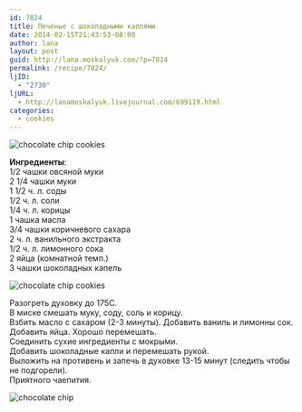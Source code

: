 ```yaml
---
id: 7824
title: Печенье с шоколадными каплями
date: 2014-02-15T21:43:53-08:00
author: lana
layout: post
guid: http://lana.moskalyuk.com/?p=7824
permalink: /recipe/7824/
ljID:
  - "2730"
ljURL:
  - http://lanamoskalyuk.livejournal.com/699119.html
categories:
  - cookies
---
```

![chocolate chip cookies](http://farm8.staticflickr.com/7454/12533126893_b877d28d55_c.jpg)

**Ингредиенты**:  
1/2 чашки овсяной муки  
2 1/4 чашки муки  
1 1/2 ч. л. соды  
1/2 ч. л. соли  
1/4 ч. л. корицы  
1 чашка масла  
3/4 чашки коричневого сахара  
2 ч. л. ванильного экстракта  
1/2 ч. л. лимонного сока  
2 яйца (комнатной темп.)  
3 чашки шоколадных капель

![chocolate chip cookies](http://farm4.staticflickr.com/3807/12533515384_caa486c94c_c.jpg) 

Разогреть духовку до 175С.  
В миске смешать муку, соду, соль и корицу.  
Взбить масло с сахаром (2-3 минуты). Добавить ваниль и лимонны сок.  
Добавить яйца. Хорошо перемешать.  
Соединить сухие ингредиенты с мокрыми.  
Добавить шоколадные капли и перемешать рукой.  
Выложить на противень и запечь в духовке 13-15 минут (следить чтобы не подгорели).  
Приятного чаепития.

![chocolate chip](http://farm6.staticflickr.com/5531/12533020155_b824b789ab_c.jpg)